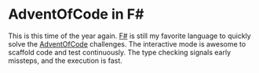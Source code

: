 # AdventOfCode in F# 

This is this time of the year again. [F#](https://fsharp.org) is still my favorite language to quickly solve 
the [AdventOfCode](https://adventofcode.com) challenges. The interactive mode is awesome to scaffold code
and test continuously. The type checking signals early missteps, and the execution is fast.

